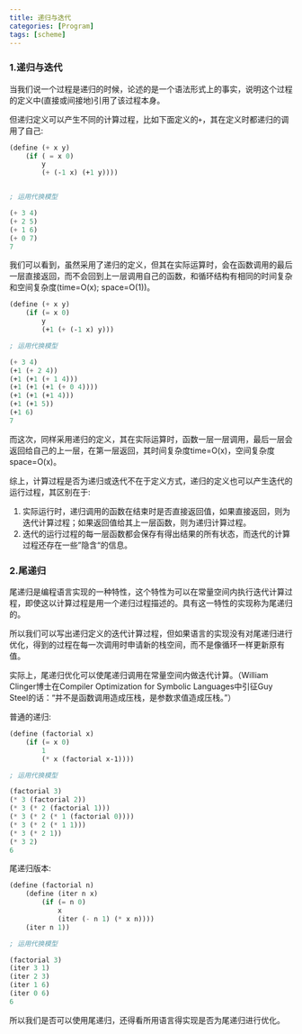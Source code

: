 ```yaml
---
title: 递归与迭代
categories: [Program]
tags: [scheme]
---
```


### 1.递归与迭代

当我们说一个过程是递归的时候，论述的是一个语法形式上的事实，说明这个过程的定义中(直接或间接地)引用了该过程本身。

但递归定义可以产生不同的计算过程，比如下面定义的`+`，其在定义时都递归的调用了自己:

``` scheme
(define (+ x y)
    (if ( = x 0)
        y
        (+ (-1 x) (+1 y))))


; 运用代换模型

(+ 3 4)
(+ 2 5)
(+ 1 6)
(+ 0 7)
7
```

我们可以看到，虽然采用了递归的定义，但其在实际运算时，会在函数调用的最后一层直接返回，而不会回到上一层调用自己的函数，和循环结构有相同的时间复杂和空间复杂度(time=O(x); space=O(1))。

``` scheme
(define (+ x y)
    (if (= x 0)
        y
        (+1 (+ (-1 x) y)))

; 运用代换模型

(+ 3 4)
(+1 (+ 2 4))
(+1 (+1 (+ 1 4)))
(+1 (+1 (+1 (+ 0 4))))
(+1 (+1 (+1 4)))
(+1 (+1 5))
(+1 6)
7
```

而这次，同样采用递归的定义，其在实际运算时，函数一层一层调用，最后一层会返回给自己的上一层，在第一层返回，其时间复杂度time=O(x)，空间复杂度space=O(x)。

综上，计算过程是否为递归或迭代不在于定义方式，递归的定义也可以产生迭代的运行过程，其区别在于:

1. 实际运行时，递归调用的函数在结束时是否直接返回值，如果直接返回，则为迭代计算过程；如果返回值给其上一层函数，则为递归计算过程。
2. 迭代的运行过程的每一层函数都会保存有得出结果的所有状态，而迭代的计算过程还存在一些”隐含“的信息。

### 2.尾递归

尾递归是编程语言实现的一种特性，这个特性为可以在常量空间内执行迭代计算过程，即使这以计算过程是用一个递归过程描述的。具有这一特性的实现称为尾递归的。

所以我们可以写出递归定义的迭代计算过程，但如果语言的实现没有对尾递归进行优化，得到的过程在每一次调用时申请新的栈空间，而不是像循环一样更新原有值。

实际上，尾递归优化可以使尾递归调用在常量空间内做迭代计算。（William Clinger博士在Compiler Optimization for Symbolic Languages中引征Guy Steel的话：“并不是函数调用造成压栈，是参数求值造成压栈。”）

普通的递归:

``` scheme
(define (factorial x)
    (if (= x 0)
        1
        (* x (factorial x-1))))

; 运用代换模型

(factorial 3)
(* 3 (factorial 2))
(* 3 (* 2 (factorial 1)))
(* 3 (* 2 (* 1 (factorial 0))))
(* 3 (* 2 (* 1 1)))
(* 3 (* 2 1))
(* 3 2)
6
```

尾递归版本:

``` scheme
(define (factorial n)
    (define (iter n x)
        (if (= n 0)
            x
            (iter (- n 1) (* x n))))
    (iter n 1))

; 运用代换模型

(factorial 3)
(iter 3 1)
(iter 2 3)
(iter 1 6)
(iter 0 6)
6
```

所以我们是否可以使用尾递归，还得看所用语言得实现是否为尾递归进行优化。
